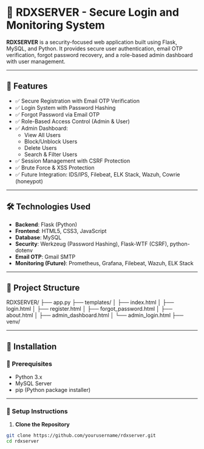 # 🚨 RDXSERVER - Secure Login and Monitoring System

**RDXSERVER** is a security-focused web application built using Flask, MySQL, and Python. It provides secure user authentication, email OTP verification, forgot password recovery, and a role-based admin dashboard with user management.

---

## 🔐 Features

- ✅ Secure Registration with Email OTP Verification
- ✅ Login System with Password Hashing
- ✅ Forgot Password via Email OTP
- ✅ Role-Based Access Control (Admin & User)
- ✅ Admin Dashboard:
  - View All Users
  - Block/Unblock Users
  - Delete Users
  - Search & Filter Users
- ✅ Session Management with CSRF Protection
- ✅ Brute Force & XSS Protection
- ✅ Future Integration: IDS/IPS, Filebeat, ELK Stack, Wazuh, Cowrie (honeypot)

---

## 🛠️ Technologies Used

- **Backend**: Flask (Python)
- **Frontend**: HTML5, CSS3, JavaScript
- **Database**: MySQL
- **Security**: Werkzeug (Password Hashing), Flask-WTF (CSRF), python-dotenv
- **Email OTP**: Gmail SMTP
- **Monitoring (Future)**: Prometheus, Grafana, Filebeat, Wazuh, ELK Stack

---

## 📁 Project Structure

RDXSERVER/
├── app.py
├── templates/
│ ├── index.html
│ ├── login.html
│ ├── register.html
│ ├── forgot_password.html
│ ├── about.html
│ ├── admin_dashboard.html
│ └── admin_login.html
├── venv/


---

## 🚀 Installation

### 📌 Prerequisites

- Python 3.x
- MySQL Server
- pip (Python package installer)

---

### 🔧 Setup Instructions

1. **Clone the Repository**

```bash
git clone https://github.com/yourusername/rdxserver.git
cd rdxserver
